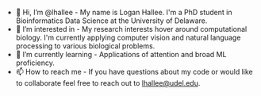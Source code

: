- 👋 Hi, I’m @lhallee - 
My name is Logan Hallee. I'm a PhD student in Bioinformatics Data Science at the University of Delaware.
- 👀 I’m interested in - 
My research interests hover around computational biology. I'm currently applying computer vision and natural language processing to various biological problems.
- 🌱 I’m currently learning - 
Applications of attention and broad ML proficiency. 
- 📫 How to reach me - 
If you have questions about my code or would like to collaborate feel free to reach out to lhallee@udel.edu.

<!---
lhallee/lhallee is a ✨ special ✨ repository because its `README.md` (this file) appears on your GitHub profile.
You can click the Preview link to take a look at your changes.
--->
